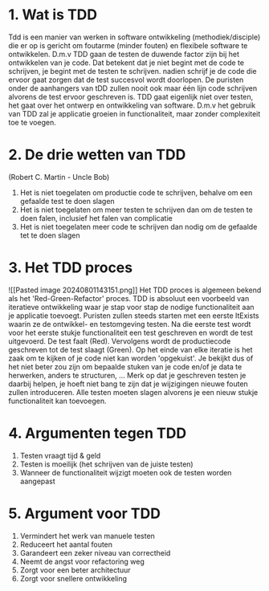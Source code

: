 # 1. Wat is TDD
Tdd is een manier van werken in software ontwikkeling (methodiek/disciple) die er op is gericht om foutarme (minder fouten) en flexibele software te ontwikkelen. D.m.v TDD gaan de testen de duwende factor zijn bij het ontwikkelen van je code. Dat betekent dat je niet begint met de code te schrijven, je begint met de testen te schrijven. nadien schrijf je de code die ervoor gaat zorgen dat de test succesvol wordt doorlopen. 
De puristen onder de aanhangers van tDD zullen nooit ook maar één lijn code schrijven alvorens de test ervoor geschreven is. TDD gaat eigenlijk niet over testen, het gaat over het ontwerp en ontwikkeling van software. D.m.v het gebruik van TDD zal je applicatie groeien in functionaliteit, maar zonder complexiteit toe te voegen.

# 2. De drie wetten van TDD
(Robert C. Martin - Uncle Bob)
1. Het is niet toegelaten om productie code te schrijven, behalve om een gefaalde test te doen slagen
2. Het is niet toegelaten om meer testen te schrijven dan om de testen te doen falen, inclusief het falen van complicatie
3. Het is niet toegelaten meer code te schrijven dan nodig om de gefaalde tet te doen slagen

# 3. Het TDD proces
![[Pasted image 20240801143151.png]]
Het TDD proces is algemeen bekend als het 'Red-Green-Refactor' proces. TDD is absoluut een voorbeeld van iteratieve ontwikkeling waar je stap voor stap de nodige functionaliteit aan je applicatie toevoegt. Puristen zullen steeds starten met een eerste ItExists waarin ze de ontwikkel- en testomgeving testen. Na die eerste test wordt voor het eerste stukje functionaliteit een test geschreven en wordt de test uitgevoerd. De test faalt (Red). Vervolgens wordt de productiecode geschreven tot de test slaagt (Green). Op het einde van elke iteratie is het zaak om te kijken of je code niet kan worden 'opgekuist'. Je bekijkt dus of het niet beter zou zijn om bepaalde stuken van je code en/of je data te herwerken, anders te structuren, ... Merk op dat je geschreven testen je daarbij helpen, je hoeft niet bang te zijn dat je wijzigingen nieuwe fouten zullen introduceren. Alle testen moeten slagen alvorens je een nieuw stukje functionaliteit kan toevoegen.

# 4. Argumenten tegen TDD
1. Testen vraagt tijd & geld
2. Testen is moeilijk (het schrijven van de juiste testen)
3. Wanneer de functionaliteit wijzigt moeten ook de testen worden aangepast

# 5. Argument voor TDD
1. Vermindert het werk van manuele testen
2. Reduceert het aantal fouten
3. Garandeert een zeker niveau van correctheid
4. Neemt de angst voor refactoring weg
5. Zorgt voor een beter architectuur
6. Zorgt voor snellere ontwikkeling